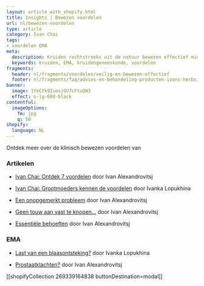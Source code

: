 ```yaml
---
layout: article_with_shopify.html
title: Insights | Bewezen voordelen
url: nl/bewezen-voordelen
type: article
category: Ivan Chai
tags:
- voordelen EMA
meta:
  description: Kruiden rechtstreeks uit de natuur bewezen effectief middels klinisch onderzoek. Vanwege grootschalig langdurige onderzoek tevens bevestigd door het EMA. De resultaten liegen er niet om... Benieuwd naar de inzichten?
  keywords: kruiden, EMA, kruidengeneeskunde, voordelen
fragments:
  header: nl/fragments/voordelen/veilig-en-bewezen-effectief
  footer: nl/fragments/faq/advies-en-behandeling-producten-ivans-herbs
banner:
  image: 1YeCYk9IuosjGU7cFtuQW3
  effect: o-lg-60d-black
contentful:
  imageOptions:
    fm: jpg
    q: 50
shopify:
  language: NL
---
```


Ontdek meer over de klinisch bewezen voordelen van

### Artikelen

* [Ivan Chai: Ontdek 7 voordelen](/nl/articles/ivanchai/ontdek-7-voordelen/) door Ivan Alexandrovitsj

* [Ivan Chai: Grootmoeders kennen de voordelen](/nl/articles/ivanchai/grootmoeders-kennen-de-voordelen) door Ivanka Lopukhina

* [Een onopgemerkt probleem](/nl/articles/prostaat/prostaatkanker/een-onopgemerkt-probleem/) door Ivan Alexandrovitsj

* [Geen touw aan vast te knopen...](/nl/articles/prostaat/prostaatontsteking/er-is-geen-touw-aan-vast-te-knopen/) door Ivan Alexandrovitsj

* [Essentiële behoeften](/nl/articles/slijmbeursontsteking/essentiele-behoeften/) door Ivan Alexandrovitsj

### EMA

* [Last van een blaasontsteking?](/nl/effectiveness/ivan-chai-blaasontsteking/) door Ivanka Lopukhina

* [Prostaatklachten?](/nl/effectiveness/ivan-chai-prostaat/) door Ivan Alexandrovitsj

[[shopifyCollection 269339164838 buttonDestination=modal]]
